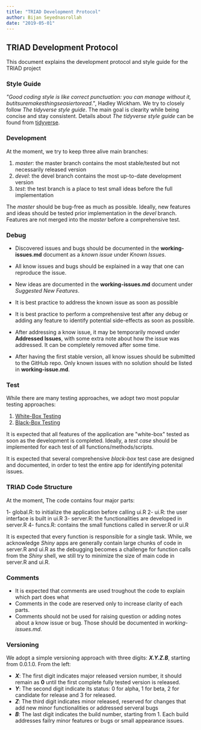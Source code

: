 ```yaml
---
title: "TRIAD Development Protocol"
author: Bijan Seyednasrollah
date: "2019-05-01"
---
```


## TRIAD Development Protocol

This document explains the development protocol and style guide for the TRIAD project

### Style Guide
*"Good coding style is like correct punctuation: you can manage without it, butitsuremakesthingseasiertoread."*, Hadley Wickham.  We try to closely follow *The tidyverse style guide*. The main goal is clearity while being concise and stay consistent.
Details about  *The tidyverse style guide* can be found from [tidyverse](https://style.tidyverse.org/).


### Development
At the moment, we try to keep three alive main branches:

1. *master*: the master branch contains the most stable/tested but not necessarily released version
2. *devel*: the devel branch contains the most up-to-date development version
3. *test*: the test branch is a place to test small ideas before the full implementation

The *master* should be bug-free as much as possible. Ideally, new features and ideas should be tested prior implementation in the *devel* branch. Features are not merged into the *master* before a comprehensive test.


### Debug
- Discovered issues and bugs should be documented in the **working-issues.md** document as a *known issue* under *Known Issues*. 

- All know issues and bugs should be explained in a way that one can reproduce the issue.
- New ideas are documented in the **working-issues.md** document under *Suggested New Features*. 
- It is best practice to address the known issue as soon as possible
- It is best practice to perform a comprehensive test after any debug or adding any feature to identify potential side-effects as soon as possible.
- After addressing a know issue, it may be temporarily moved under **Addressed Issues**, with some extra note about how the issue was addressed. It can be completely removed after some time.
- After having the first stable version, all know issues should be submitted to the GitHub repo. Only known issues with no solution should be listed in **working-issue.md**.

### Test
While there are many testing approaches, we adopt two most popular testing approaches:

1. [White-Box Testing](https://en.wikipedia.org/wiki/White-box_testing)
2. [Black-Box Testing](https://en.wikipedia.org/wiki/Black-box_testing)

It is expected that all features of the application are "white-box" tested as soon as the development is completed. Ideally, a *test case* should be implemented for each test of all functions/methods/scripts.

It is expected that several comprehensive *black-box* test case are designed and documented, in order to test the entire app for identifying potenital issues.


### TRIAD Code Structure
At the moment, The code contains four major parts:

1- global.R: to initialize the application before calling ui.R
2- ui.R: the user interface is built in ui.R
3- server.R: the functionalities are developed in server.R
4- funcs.R: contains the small functions called in server.R or ui.R

It is expected that every function is responsible for a single task. While, we acknowledge *Shiny* apps are generally contain large chunks of code in server.R and ui.R as the debugging becomes a challenge for function calls from the *Shiny* shell, we still try to minimize the size of main code in server.R and ui.R.


### Comments
- It is expected that comments are used troughout the code to explain which part does what
- Comments in the code are reserved only to increase clarity of each parts.   
- Comments should not be used for raising question or adding notes about a know issue or bug. Those should be documented in *working-issues.md*.

### Versioning
We adopt a simple versioning approach with three digits: **_X.Y.Z.B_**, starting from 0.0.1.0. From the left:

- **_X_**: The first digit indicates major released version number, it should remain as **0** until the first complete fully tested version is released.
- **_Y_**: The second digit indicate its status: 0 for alpha, 1 for beta, 2 for candidate for release and 3 for released. 
- **_Z_**: The third digit indicates minor released, reserved for changes that add new minor functionalities or addressed serveral bugs
- **_B_**: The last digit indicates the build number, starting from 1. Each build addresses failry minor features or bugs or small appearance issues. 
